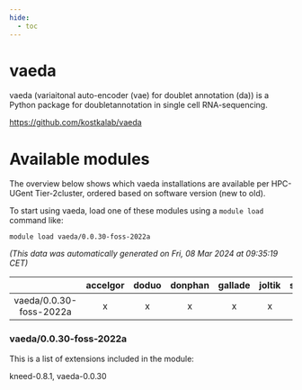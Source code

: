 ```yaml
---
hide:
  - toc
---
```


vaeda
=====


vaeda (variaitonal auto-encoder (vae) for doublet annotation (da)) is a Python package for doubletannotation in single cell RNA-sequencing.

https://github.com/kostkalab/vaeda
# Available modules


The overview below shows which vaeda installations are available per HPC-UGent Tier-2cluster, ordered based on software version (new to old).

To start using vaeda, load one of these modules using a `module load` command like:

```shell
module load vaeda/0.0.30-foss-2022a
```

*(This data was automatically generated on Fri, 08 Mar 2024 at 09:35:19 CET)*  

| |accelgor|doduo|donphan|gallade|joltik|skitty|
| :---: | :---: | :---: | :---: | :---: | :---: | :---: |
|vaeda/0.0.30-foss-2022a|x|x|x|x|x|x|


### vaeda/0.0.30-foss-2022a

This is a list of extensions included in the module:

kneed-0.8.1, vaeda-0.0.30